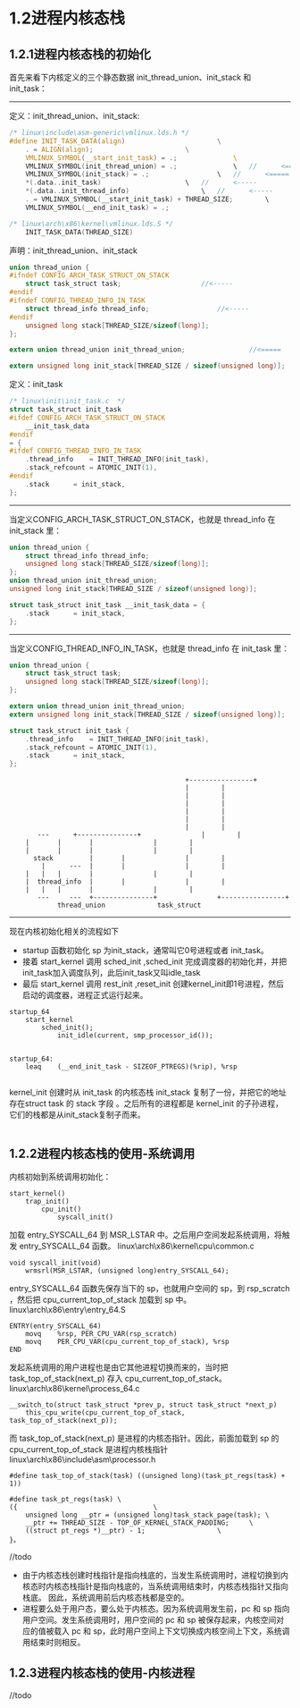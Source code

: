 # 1.2进程内核态栈

## 1.2.1进程内核态栈的初始化

首先来看下内核定义的三个静态数据 init_thread_union、init_stack 和 init_task：

------------------------------------------------------------------------------------
定义：init_thread_union、init_stack:
```c
/* linux\include\asm-generic\vmlinux.lds.h */
#define INIT_TASK_DATA(align)						\
	. = ALIGN(align);						\
	VMLINUX_SYMBOL(__start_init_task) = .;				\			
	VMLINUX_SYMBOL(init_thread_union) = .;				\	//		<=====
	VMLINUX_SYMBOL(init_stack) = .;					\	//		<=====
	*(.data..init_task)						\	//		<-----
	*(.data..init_thread_info)					\	//		<-----
	. = VMLINUX_SYMBOL(__start_init_task) + THREAD_SIZE;		\
	VMLINUX_SYMBOL(__end_init_task) = .;
```
```c
/* linux\arch\x86\kernel\vmlinux.lds.S */
	INIT_TASK_DATA(THREAD_SIZE)
```

声明：init_thread_union、init_stack
```c
union thread_union {
#ifndef CONFIG_ARCH_TASK_STRUCT_ON_STACK
	struct task_struct task;					//<-----
#endif
#ifndef CONFIG_THREAD_INFO_IN_TASK
	struct thread_info thread_info;					//<-----
#endif
	unsigned long stack[THREAD_SIZE/sizeof(long)]; 
};

extern union thread_union init_thread_union;				//<=====

extern unsigned long init_stack[THREAD_SIZE / sizeof(unsigned long)];	//<=====
```
定义：init_task
```c
/* linux\init\init_task.c  */
struct task_struct init_task
#ifdef CONFIG_ARCH_TASK_STRUCT_ON_STACK
	__init_task_data
#endif
= {
#ifdef CONFIG_THREAD_INFO_IN_TASK
	.thread_info	= INIT_THREAD_INFO(init_task),	
	.stack_refcount	= ATOMIC_INIT(1),
#endif
	.stack		= init_stack,
};
```
--------------------------------------
当定义CONFIG_ARCH_TASK_STRUCT_ON_STACK，也就是 thread_info 在 init_stack 里：
```c
union thread_union {
	struct thread_info thread_info;
	unsigned long stack[THREAD_SIZE/sizeof(long)];
};
union thread_union init_thread_union;
unsigned long init_stack[THREAD_SIZE / sizeof(unsigned long)];

struct task_struct init_task __init_task_data = {
	.stack		= init_stack,
};
```

--------------------------------------
当定义CONFIG_THREAD_INFO_IN_TASK，也就是 thread_info 在 init_task 里：
```c
union thread_union {
	struct task_struct task;
	unsigned long stack[THREAD_SIZE/sizeof(long)]; 
};

extern union thread_union init_thread_union;
extern unsigned long init_stack[THREAD_SIZE / sizeof(unsigned long)];

struct task_struct init_task {
	.thread_info	= INIT_THREAD_INFO(init_task),
	.stack_refcount	= ATOMIC_INIT(1),
	.stack		= init_stack,
};
```

```
			                                +----------------+
			                                |		 |
			                                |		 |
			                                |		 |
			                                |		 |
			                                |		 |
			                                |		 |
       ---		+---------------+               |		 |
	|		|		|               |		 |
	|		|		|               |		 |
      stack 		|		|               |		 |
       	|      ---	|		|               |		 |
	|	|	|		|               |		 |
	|  thread_info	|		|               |		 |
	|	|	|		|               |		 |
       ---     ---	+---------------+               +----------------+
			thread_union			 task_struct
```
--------------------------------------

现在内核初始化相关的流程如下 
-   startup 函数初始化 sp 为init_stack，通常叫它0号进程或者 init_task。
-   接着 start_kernel 调用  sched_init ,sched_init 完成调度器的初始化并，并把init_task加入调度队列，此后init_task又叫idle_task
-	最后 start_kernel 调用 rest_init ,reset_init 创建kernel_init即1号进程，然后启动的调度器，进程正式运行起来。


```
startup_64
	start_kernel
		sched_init();
			init_idle(current, smp_processor_id());
```
```

startup_64:
	leaq	(__end_init_task - SIZEOF_PTREGS)(%rip), %rsp		
	
```

kernel_init 创建时从 init_task 的内核态栈 init_stack 复制了一份，并把它的地址存在struct task 的 stack 字段 。之后所有的进程都是 kernel_init 的子孙进程，它们的栈都是从init_stack复制子而来。




```

```



## 1.2.2进程内核态栈的使用-系统调用


内核初始到系统调用初始化：
```
start_kernel()
	trap_init()
		cpu_init()
			syscall_init()
```


加载 entry_SYSCALL_64 到 MSR_LSTAR 中。之后用户空间发起系统调用，将触发 entry_SYSCALL_64 函数。
linux\arch\x86\kernel\cpu\common.c
```
void syscall_init(void)	
	wrmsrl(MSR_LSTAR, (unsigned long)entry_SYSCALL_64);
```

entry_SYSCALL_64 函数先保存当下的 sp，也就用户空间的 sp，到 rsp_scratch ，然后把 cpu_current_top_of_stack 加载到 sp 中。
linux\arch\x86\entry\entry_64.S
```
ENTRY(entry_SYSCALL_64)
	movq	%rsp, PER_CPU_VAR(rsp_scratch)
	movq	PER_CPU_VAR(cpu_current_top_of_stack), %rsp		
END
``` 

发起系统调用的用户进程也是由它其他进程切换而来的，当时把 task_top_of_stack(next_p) 存入 cpu_current_top_of_stack。
linux\arch\x86\kernel\process_64.c
```
__switch_to(struct task_struct *prev_p, struct task_struct *next_p)
	this_cpu_write(cpu_current_top_of_stack, task_top_of_stack(next_p));
```

而 task_top_of_stack(next_p) 是进程的内核态指针。因此，前面加载到 sp 的 cpu_current_top_of_stack 是进程内核栈指针
linux\arch\x86\include\asm\processor.h
```
#define task_top_of_stack(task) ((unsigned long)(task_pt_regs(task) + 1))

#define task_pt_regs(task) \
({									\
	unsigned long __ptr = (unsigned long)task_stack_page(task);	\
	__ptr += THREAD_SIZE - TOP_OF_KERNEL_STACK_PADDING;		\
	((struct pt_regs *)__ptr) - 1;					\
}。
```

//todo
-   由于内核态栈创建时栈指针是指向栈底的，当发生系统调用时，进程切换到内核态时内核态栈指针是指向栈底的，当系统调用结束时，内核态栈指针又指向栈底。
因此，系统调用前后内核态栈都是空的。
-   进程要么处于用户态，要么处于内核态。因为系统调用发生前，pc 和 sp 指向用户空间。发生系统调用时，用户空间的 pc 和 sp 被保存起来，内核空间对应的值被载入 pc 和 sp，此时用户空间上下文切换成内核空间上下文，系统调用结束时则相反。


## 1.2.3进程内核态栈的使用-内核进程
//todo

